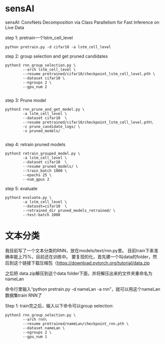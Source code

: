 # sensAI
sensAI: ConvNets Decomposition via Class Parallelism for Fast Inference on Live Data

step 1: pretrain一个lstm_cell_level
```
python pretrain.py -d cifar10 -a lstm_cell_level
```

step 2: group selection and get pruned candidates
```
python3 rnn_group_selection.py \
        --arch lstm_cell_level \
        --resume pretrained/cifar10/checkpoint_lstm_cell_level.pth \
        --dataset cifar10 \
        --ngroups 2 \
        --gpu_num 2
        
```

step 3:  Prune model
```
python3 rnn_prune_and_get_model.py \
        -a lstm_cell_level \
        --dataset cifar10  \
        --resume pretrained/cifar10/checkpoint_lstm_cell_level.pth\
        -c prune_candidate_logs/ \
        -s pruned_models/
        
```


step 4:  retrain pruned models
```
python3 retrain_grouped_model.py \
        -a lstm_cell_level \
        --dataset cifar10  \
        --resume pruned_models/ \
        --train_batch 1000 \
        --epochs 25 \
        --num_gpus 2
```


step 5:  evaluate
```
python3 evaluate.py \
        -a lstm_cell_level \
        --dataset=cifar10  \
        --retrained_dir pruned_models_retrained/ \
        --test-batch 1000
```



# 文本分类

我目前写了一个文本分类的RNN，放在models/text/rnn.py里。
目前train下来准确率能上75%，目前还在训练中。
要复现的化，首先建一个叫data的folder，然后到这个链接下载压缩包（https://download.pytorch.org/tutorial/data.zip

之后把 data.zip解压到这个data folder下面，并将解压出来的文件夹重命名为nameLan

命令行里输入“python pretrain.py -d nameLan -a rnn”，就可以用这个nameLan数据集train RNN了

Step 1: train完之后，输入以下命令可以group selection:
```
python3 rnn_group_selection.py \
        --arch rnn\
        --resume pretrained/nameLan/checkpoint_rnn.pth \
        --dataset nameLan \
        --ngroups 2 \
        --gpu_num 1
```




